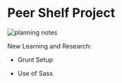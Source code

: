 Peer Shelf Project
==================


![planning notes](https://github.com/jemilox/planning.jpg)

New Learning and Research:

* Grunt Setup

* Use of Sass
